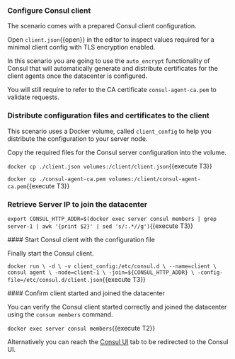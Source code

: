 ### Configure Consul client

The scenario comes with a prepared Consul client configuration.

Open `client.json`{{open}} in the editor to inspect values required for a minimal client config with TLS encryption enabled.

In this scenario you are going to use the `auto_encrypt` functionality of Consul that will automatically generate and distribute certificates for the client agents once the datacenter is configured.

You will still require to refer to the CA certificate `consul-agent-ca.pem` to validate requests.

### Distribute configuration files and certificates to the client

This scenario uses a Docker volume, called `client_config` to help you distribute the configuration to your server node.


Copy the required files for the Consul server configuration into the volume.

`docker cp ./client.json volumes:/client/client.json`{{execute T3}}

`docker cp ./consul-agent-ca.pem volumes:/client/consul-agent-ca.pem`{{execute T3}}

### Retrieve Server IP to join the datacenter

`export CONSUL_HTTP_ADDR=$(docker exec server consul members | grep server-1 | awk '{print $2}' | sed 's/:.*//g')`{{execute T3}}

#### Start Consul client with the configuration file

Finally start the Consul client.

`docker run \
    -d \
    -v client_config:/etc/consul.d \
    --name=client \
    consul agent \
     -node=client-1 \
     -join=${CONSUL_HTTP_ADDR} \
     -config-file=/etc/consul.d/client.json`{{execute T3}}


#### Confirm client started and joined the datacenter

You can verify the Consul client started correctly and joined the datacenter using the `consum members` command.

`docker exec server consul members`{{execute T2}}

Alternatively you can reach the [Consul UI](https://[[HOST_SUBDOMAIN]]-8500-[[KATACODA_HOST]].environments.katacoda.com/ui/dc1/nodes) tab to be redirected to the Consul UI.